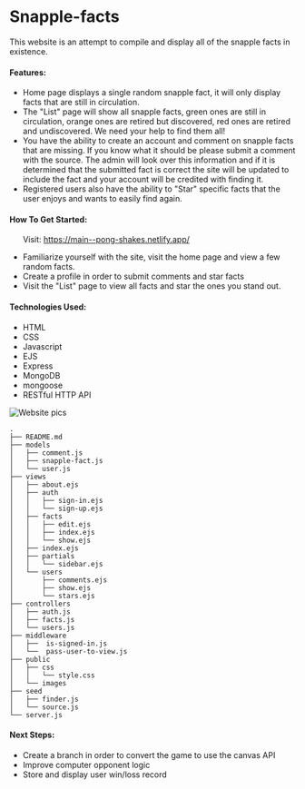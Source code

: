 # Snapple-facts
This website is an attempt to compile and display all of the snapple facts in existence. 

#### Features:

* Home page displays a single random snapple fact, it will only display facts that are still in circulation.
* The "List" page will show all snapple facts, green ones are still in circulation, orange ones are retired but discovered, red ones are retired and undiscovered. We need your help to find them all!
* You have the ability to create an account and comment on snapple facts that are missing. If you know what it should be please submit a comment with the source. The admin will look over this information and if it is determined that the submitted fact is correct the site will be updated to include the fact and your account will be credited with finding it.
* Registered users also have the ability to "Star" specific facts that the user enjoys and wants to easily find again.

#### How To Get Started:

&nbsp;&nbsp;&nbsp;&nbsp;&nbsp;&nbsp;Visit: https://main--pong-shakes.netlify.app/

* Familiarize yourself with the site, visit the home page and view a few random facts.
* Create a profile in order to submit comments and star facts
* Visit the "List" page to view all facts and star the ones you stand out.

#### Technologies Used:

* HTML 
* CSS 
* Javascript 
* EJS 
* Express 
* MongoDB 
* mongoose 
* RESTful HTTP API


![Website pics](./public/)

```
.
├── README.md
├── models
│   ├── comment.js
│   ├── snapple-fact.js
│   └── user.js
├── views
│   ├── about.ejs
│   ├── auth
│   │   ├── sign-in.ejs
│   │   └── sign-up.ejs
│   ├── facts
│   │   ├── edit.ejs
│   │   ├── index.ejs
│   │   └── show.ejs
│   ├── index.ejs
│   ├── partials
│   │   └── sidebar.ejs
│   └── users
│       ├── comments.ejs
│       ├── show.ejs
│       └── stars.ejs
├── controllers
│   ├── auth.js
│   ├── facts.js
│   └── users.js
├── middleware
│   ├──  is-signed-in.js
│   └──  pass-user-to-view.js
├── public
│   ├── css
│   │   └── style.css
│   └── images
├── seed
│   ├── finder.js
│   └── source.js
└── server.js
```

#### Next Steps:

* Create a branch in order to convert the game to use the canvas API
* Improve computer opponent logic
* Store and display user win/loss record 